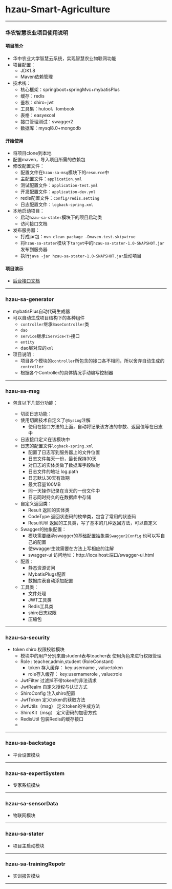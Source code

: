 # hzau-Smart-Agriculture

---

### 华农智慧农业项目使用说明

#### 项目简介

- 华中农业大学智慧云系统，实现智慧农业物联网功能
- 项目配置：
  - JDK1.8
  - Maven依赖管理
- 技术栈：
  - 核心框架：springboot+springMvc+mybatisPlus
  - 缓存：redis
  - 鉴权：shiro+jwt 
  - 工具集：hutool、lombook
  - 表格：easyexcel
  - 接口管理测试：swagger2 
  - 数据库：mysql8.0+mongodb

#### 开始使用

- 将项目clone到本地
- 配置maven，导入项目所需的依赖包
- 修改配置文件：
  - 配置文件在`hzau-sa-msg`模块下的`resource`中
  - 主配置文件：`application.yml`
  - 测试配置文件：`application-test.yml`
  - 开发配置文件：`application-dev.yml`
  - redis配置文件：`config/redis.setting`
  - 日志配置文件：`logback-spring.xml`
- 本地启动项目：
  - 启动`hzau-sa-stater`模块下的项目启动类
  - 访问接口文档
- 发布服务器：
  - 打成jar包：`mvn clean package -Dmaven.test.skip=true`
  - 将`hzau-sa-stater`模块下`target`中的`hzau-sa-stater-1.0-SNAPSHOT.jar`发布到服务器
  - 执行`java -jar hzau-sa-stater-1.0-SNAPSHOT.jar`启动项目

#### 项目演示

- [后台接口文档](http://sourceshare.kaistudy.top:8080/swagger-ui.html)


---

### hzau-sa-generator

- mybatisPlus自动代码生成器
- 可以自动生成项目结构下的各种组件
  - `controller`继承`BaseController`类
  - `dao`
  - `service`继承`IService<T>`接口
  - `entity`
  - dao层对应的`xml`
- 项目说明：
  - 项目各个模块的`controller`所包含的接口各不相同，所以舍弃自动生成的`controller`
  - 根据各个Controller的具体情况手动编写控制器

---

### hzau-sa-msg

- 包含以下几部分功能：

  - 切面日志功能：
   - 使用切面技术自定义了`@SysLog`注解
     - 使用在接口方法的上面，自动将记录该方法的参数、返回值等在日志中
   - 日志接口定义在该模块中
   - 日志的配置文件`logback-spring.xml`
     - 配置了日志写到服务器上的文件位置
     - 日志文件每天一份，最长保持30天
     - 对日志的实体类做了数据库字段映射
     - 日志文件的地址 log.path
     - 日志默认30天有效期
     - 最大容量100MB
     - 同一天操作记录在当天的一份文件中
     - 日志同时持久的在数据库中存储
  - 自定义返回类：
    - Result 返回的实体类
    - CodeType 返回状态码的枚举类，包含了常用的状态码
    - ResultUtil 返回的工具类，写了基本的几种返回方法，可以自定义
  - Swagger的抽象配置：
    - 模块需要继承swagger的基础配置抽象类`Swagger2Config` 也可以写自己的配置
    - 使swagger生效需要在方法上写相应的注解
    - swagger-ui 访问地址：http://localhost:端口/swagger-ui.html
  - 配置：
    - 静态资源访问
    - MybatisPlugs配置
    - 数据库表自动添加配置
  - 工具类：
    - 文件处理
    - JWT工具类
    - Redis工具类
    - shiro日志权限
    - 压缩包

---

### hzau-sa-security

- token shiro 权限校验模块
   - 模块中的用户分别来自student表与teacher表 使用角色来进行权限管理
   - Role : teacher,admin,student (RoleConstant)
       - token 存入缓存： key:username , value:token
       - role存入缓存： key:usernamerole , value:role
   - JwtFilter 过滤掉不带token的非法请求
   - JwtRealm 自定义授权与认证方式
   - ShiroConfig 注入shiro配置
   - JwtToken 定义token的获取方法
   - JwtUtils（msg） 定义token的生成方法
   - ShiroKit（msg） 定义密码的加密方式
   - RedisUtil 包装Redis的缓存接口
   - 
---


### hzau-sa-backstage

- 平台设置模块

---

### hzau-sa-expertSystem

- 专家系统模块

---

### hzau-sa-sensorData

- 物联网模块

---

### hzau-sa-stater 

- 项目主启动模块

---

### hzau-sa-trainingRepotr

- 实训报告模块

---




